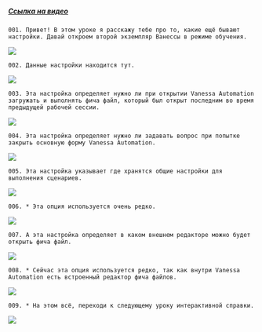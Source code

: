 ﻿##### [Ссылка на видео](https://youtu.be/b7chRigOiuA)

	001. Привет! В этом уроке я расскажу тебе про то, какие ещё бывают настройки. Давай откроем второй экземпляр Ванессы в режиме обучения.

![](https://vanessa-files.do.bit-erp.ru/Doc/1.2.040.1/MD/Глава02/images/000_ЗакладкаСервисОсновныеПрочее.png)

	002. Данные настройки находится тут.

![](https://vanessa-files.do.bit-erp.ru/Doc/1.2.040.1/MD/Глава02/images/007_ЗакладкаСервисОсновныеПрочее.png)

	003. Эта настройка определяет нужно ли при открытии Vanessa Automation загружать и выполнять фича файл, который был открыт последним во время предыдущей рабочей сессии.

![](https://vanessa-files.do.bit-erp.ru/Doc/1.2.040.1/MD/Глава02/images/012_ЗакладкаСервисОсновныеПрочее.png)

	004. Эта настройка определяет нужно ли задавать вопрос при попытке закрыть основную форму Vanessa Automation.

![](https://vanessa-files.do.bit-erp.ru/Doc/1.2.040.1/MD/Глава02/images/017_ЗакладкаСервисОсновныеПрочее.png)

	005. Эта настройка указывает где хранятся общие настройки для выполнения сценариев.

![](https://vanessa-files.do.bit-erp.ru/Doc/1.2.040.1/MD/Глава02/images/022_ЗакладкаСервисОсновныеПрочее.png)

	006. * Эта опция используется очень редко.

![](https://vanessa-files.do.bit-erp.ru/Doc/1.2.040.1/MD/Глава02/images/025_ЗакладкаСервисОсновныеПрочее.png)

	007. А эта настройка определяет в каком внешнем редакторе можно будет открыть фича файл.

![](https://vanessa-files.do.bit-erp.ru/Doc/1.2.040.1/MD/Глава02/images/028_ЗакладкаСервисОсновныеПрочее.png)

	008. * Сейчас эта опция используется редко, так как внутри Vanessa Automation есть встроенный редактор фича файлов.

![](https://vanessa-files.do.bit-erp.ru/Doc/1.2.040.1/MD/Глава02/images/031_ЗакладкаСервисОсновныеПрочее.png)

	009. * На этом всё, переходи к следующему уроку интерактивной справки.

![](https://vanessa-files.do.bit-erp.ru/Doc/1.2.040.1/MD/Глава02/images/032_ЗакладкаСервисОсновныеПрочее.png)
